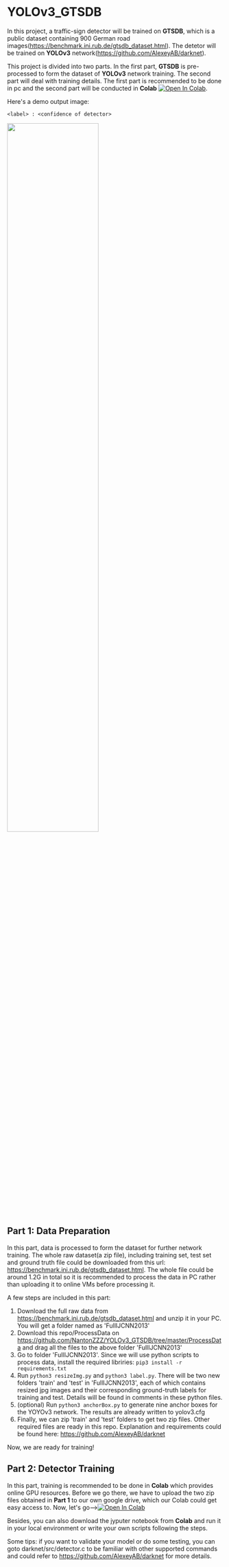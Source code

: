 # YOLOv3_GTSDB

In this project, a traffic-sign detector will be trained on **GTSDB**, which is a public dataset containing 900 German road images(https://benchmark.ini.rub.de/gtsdb_dataset.html). The detetor will be trained on **YOLOv3** network(https://github.com/AlexeyAB/darknet).  

This project is divided into two parts. In the first part, **GTSDB** is pre-processed to form the dataset of **YOLOv3** network training. The second part will deal with training details. The first part is recommended to be done in pc and the second part will be conducted in **Colab** <a href="https://colab.research.google.com/drive/1hGvWJCLaSg6j4KQLbXoQrWwKnhv0FgZE?usp=sharing"><img src="https://colab.research.google.com/assets/colab-badge.svg" alt="Open In Colab"></a>.

Here's a demo output image: 

```<label> : <confidence of detector>```

<img src="https://github.com/NantonZZZ/YOLOv3_GTSDB/blob/master/00051.jpg" width="65%"/>

## Part 1: Data Preparation

In this part, data is processed to form the dataset for further network training. The whole raw dataset(a zip file), including training set, test set and ground truth file could be downloaded from this url: https://benchmark.ini.rub.de/gtsdb_dataset.html. The whole file could be around 1.2G in total so it is recommended to process the data in PC rather than uploading it to online VMs before processing it.  

A few steps are included in this part:

1. Download the full raw data from https://benchmark.ini.rub.de/gtsdb_dataset.html and unzip it in your PC. You will get a folder named as 'FullIJCNN2013'
2. Download this repo/ProcessData on https://github.com/NantonZZZ/YOLOv3_GTSDB/tree/master/ProcessData and drag all the files to the above folder 'FullIJCNN2013'
3. Go to folder 'FullIJCNN2013'. Since we will use python scripts to process data, install the required libriries: ```pip3 install -r requirements.txt```
4. Run ```python3 resizeImg.py``` and ```python3 label.py```. There will be two new folders 'train' and 'test' in 'FullIJCNN2013', each of which contains resized jpg images and their corresponding ground-truth labels for training and test. Details will be found in comments in these python files.
5. (optional) Run ```python3 anchorBox.py``` to generate nine anchor boxes for the YOYOv3 network. The results are already written to yolov3.cfg
6. Finally, we can zip 'train' and 'test' folders to get two zip files. Other required files are ready in this repo. Explanation and requirements could be found here: https://github.com/AlexeyAB/darknet

Now, we are ready for training!

## Part 2: Detector Training

In this part, training is recommended to be done in **Colab** which provides online GPU resources. Before we go there, we have to upload the two zip files obtained in **Part 1** to our own google drive, which our Colab could get easy access to. Now, let's go--><a href="https://colab.research.google.com/drive/1hGvWJCLaSg6j4KQLbXoQrWwKnhv0FgZE?usp=sharing"><img src="https://colab.research.google.com/assets/colab-badge.svg" alt="Open In Colab"></a>

Besides, you can also download the jyputer notebook from **Colab** and run it in your local environment or write your own scripts following the steps. 

Some tips: if you want to validate your model or do some testing, you can goto darknet/src/detector.c to be familiar with other supported commands and could refer to https://github.com/AlexeyAB/darknet for more details.
